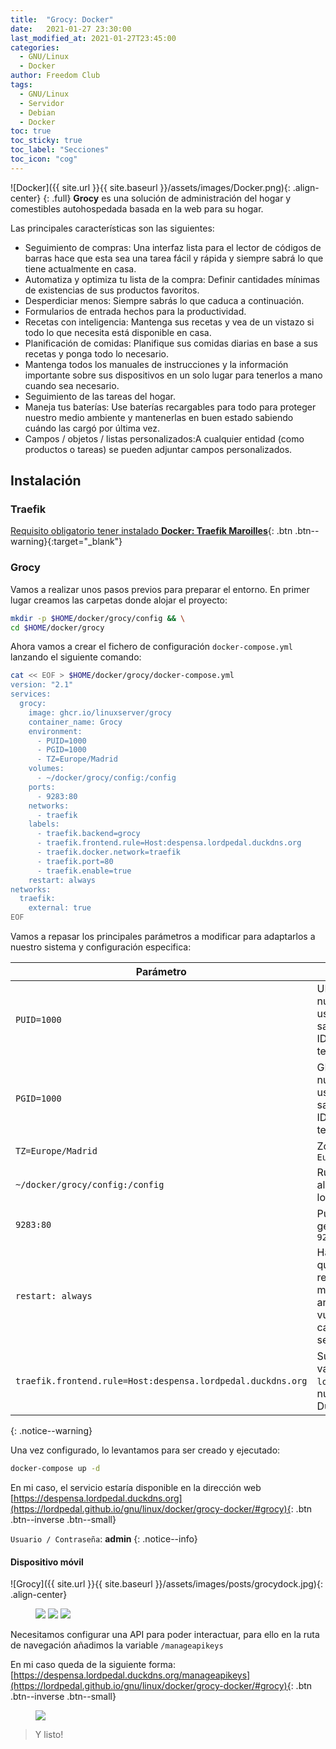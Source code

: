 ```yaml
---
title:  "Grocy: Docker"
date:   2021-01-27 23:30:00
last_modified_at: 2021-01-27T23:45:00
categories:
  - GNU/Linux
  - Docker
author: Freedom Club
tags:
  - GNU/Linux
  - Servidor
  - Debian
  - Docker
toc: true
toc_sticky: true
toc_label: "Secciones"
toc_icon: "cog"
---
```


![Docker]({{ site.url }}{{ site.baseurl }}/assets/images/Docker.png){: .align-center}
{: .full}
**Grocy** es una solución de administración del hogar y comestibles autohospedada basada en la web para su hogar.

Las principales características son las siguientes:

 * Seguimiento de compras: Una interfaz lista para el lector de códigos de barras hace que esta sea una tarea fácil y rápida y siempre sabrá lo que tiene actualmente en casa.
 * Automatiza y optimiza tu lista de la compra: Definir cantidades mínimas de existencias de sus productos favoritos.
 * Desperdiciar menos: Siempre sabrás lo que caduca a continuación.
 * Formularios de entrada hechos para la productividad.
 * Recetas con inteligencia: Mantenga sus recetas y vea de un vistazo si todo lo que necesita está disponible en casa.
 * Planificación de comidas: Planifique sus comidas diarias en base a sus recetas y ponga todo lo necesario.
 * Mantenga todos los manuales de instrucciones y la información importante sobre sus dispositivos en un solo lugar para tenerlos a mano cuando sea necesario.
 * Seguimiento de las tareas del hogar.
 * Maneja tus baterías: Use baterías recargables para todo para proteger nuestro medio ambiente y mantenerlas en buen estado sabiendo cuándo las cargó por última vez.
 * Campos / objetos / listas personalizados:A cualquier entidad (como productos o tareas) se pueden adjuntar campos personalizados.

## Instalación

### Traefik

[Requisito obligatorio tener instalado **Docker: Traefik Maroilles**](https://lordpedal.github.io/gnu/linux/docker/debian-docker-ce/#docker-traefik-maroilles){: .btn .btn--warning}{:target="_blank"}

### Grocy

Vamos a realizar unos pasos previos para preparar el entorno. En primer lugar creamos las carpetas donde alojar el proyecto:

```bash
mkdir -p $HOME/docker/grocy/config && \
cd $HOME/docker/grocy
```

Ahora vamos a crear el fichero de configuración `docker-compose.yml` lanzando el siguiente comando:

```bash
cat << EOF > $HOME/docker/grocy/docker-compose.yml
version: "2.1"
services:
  grocy:
    image: ghcr.io/linuxserver/grocy
    container_name: Grocy
    environment:
      - PUID=1000
      - PGID=1000
      - TZ=Europe/Madrid
    volumes:
      - ~/docker/grocy/config:/config
    ports:
      - 9283:80
    networks:
      - traefik
    labels:
      - traefik.backend=grocy
      - traefik.frontend.rule=Host:despensa.lordpedal.duckdns.org
      - traefik.docker.network=traefik
      - traefik.port=80
      - traefik.enable=true
    restart: always
networks:
  traefik:
    external: true
EOF
```

Vamos a repasar los principales parámetros a modificar para adaptarlos a nuestro sistema y configuración especifica:

| Parámetro | Función |
| ------ | ------ |
| `PUID=1000` | UID de nuestro usuario. Para saber nuestro ID ejecutar en terminal: `id` |
| `PGID=1000` | GID de nuestro usuario. Para saber nuestro ID ejecutar en terminal: `id` |
| `TZ=Europe/Madrid` | Zona horaria `Europa/Madrid` |
| `~/docker/grocy/config:/config` | Ruta donde almacenamos los datos |
| `9283:80` | Puerto gestión web `9283` |
| `restart: always` | Habilitamos que tras reiniciar la maquina anfitrion vuelva a cargar el servicio |
| `traefik.frontend.rule=Host:despensa.lordpedal.duckdns.org` | Sustituimos la variable `lordpedal` por nuestro ID de DuckDNS |
{: .notice--warning}

Una vez configurado, lo levantamos para ser creado y ejecutado:

```bash
docker-compose up -d
```

En mi caso, el servicio estaría disponible en la dirección web [https://despensa.lordpedal.duckdns.org](https://lordpedal.github.io/gnu/linux/docker/grocy-docker/#grocy){: .btn .btn--inverse .btn--small}

`Usuario / Contraseña`: **admin**
{: .notice--info}

#### Dispositivo móvil

![Grocy]({{ site.url }}{{ site.baseurl }}/assets/images/posts/grocydock.jpg){: .align-center}

<figure class="third">
    <a href="https://play.google.com/store/apps/details?id=xyz.zedler.patrick.grocy" target="_blank"><img src="/assets/images/posts/googlestore.png"></a>
    <a href="https://f-droid.org/de/packages/xyz.zedler.patrick.grocy/" target="_blank"><img src="/assets/images/posts/fdroidstore.png"></a>
    <a href="https://apps.apple.com/app/pantry-party/id1510485755" target="_blank"><img src="/assets/images/posts/appstore.png"></a>
</figure>

Necesitamos configurar una API para poder interactuar, para ello en la ruta de navegación añadimos la variable `/manageapikeys`

En mi caso queda de la siguiente forma: [https://despensa.lordpedal.duckdns.org/manageapikeys](https://lordpedal.github.io/gnu/linux/docker/grocy-docker/#grocy){: .btn .btn--inverse .btn--small}

<figure>
    <a href="/assets/images/posts/grocyapi.jpg"><img src="/assets/images/posts/grocyapi.jpg"></a>
</figure>

> Y listo!

